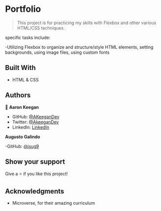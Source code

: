 # Portfolio

> This project is for practicing my skills with Flexbox and other various HTML/CSS techniques.

specific tasks include:

-Utilizing Flexbox to organize and structure/style HTML elements, setting backgrounds, using image files, using custom fonts


## Built With

- HTML & CSS





## Authors

👤 **Aaron Keegan**

- GitHub: [@AKeeganDev](https://github.com/AKeeganDev)
- Twitter: [@AkeeganDev](https://twitter.com/AkeeganDev)
- LinkedIn: [LinkedIn](https://linkedin.com/in/AKeeganDev)

**Augusto Galindo**

-GitHub: [@jsug9](https://github.com/jsug9)

## Show your support

Give a ⭐️ if you like this project!

## Acknowledgments

- Microverse, for their amazing curriculum
